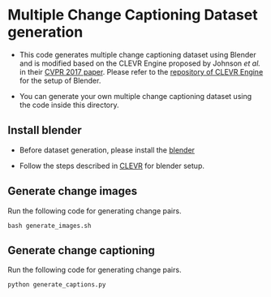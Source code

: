 # Multiple Change Captioning Dataset generation

- This code generates multiple change captioning dataset using Blender and is modified based on the CLEVR Engine proposed by Johnson *et al.* in their [CVPR 2017 paper](https://cs.stanford.edu/people/jcjohns/clevr/). Please refer to the [repository of CLEVR Engine](https://github.com/facebookresearch/clevr-dataset-gen) for the setup of Blender.

- You can generate your own multiple change captioning dataset using the code inside this directory.

## Install blender

- Before dataset generation, please install the [blender](https://www.blender.org/)

- Follow the steps described in [CLEVR](https://github.com/facebookresearch/clevr-dataset-gen) for blender setup.

## Generate change images
Run the following code for generating change pairs.  

```
bash generate_images.sh
```

## Generate change captioning
Run the following code for generating change pairs.  

```
python generate_captions.py
```
